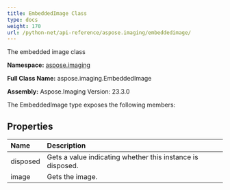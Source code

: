 ```yaml
---
title: EmbeddedImage Class
type: docs
weight: 170
url: /python-net/api-reference/aspose.imaging/embeddedimage/
---
```


The embedded image class

**Namespace:** [aspose.imaging](/imaging/python-net/api-reference/aspose.imaging/)

**Full Class Name:** aspose.imaging.EmbeddedImage

**Assembly:**  Aspose.Imaging Version: 23.3.0

The EmbeddedImage type exposes the following members:
## **Properties**
|**Name**|**Description**|
| :- | :- |
|disposed|Gets a value indicating whether this instance is disposed.|
|image|Gets the image.|
